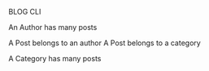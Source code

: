 BLOG CLI

An Author has many posts

A Post belongs to an author
A Post belongs to a category

A Category has many posts

